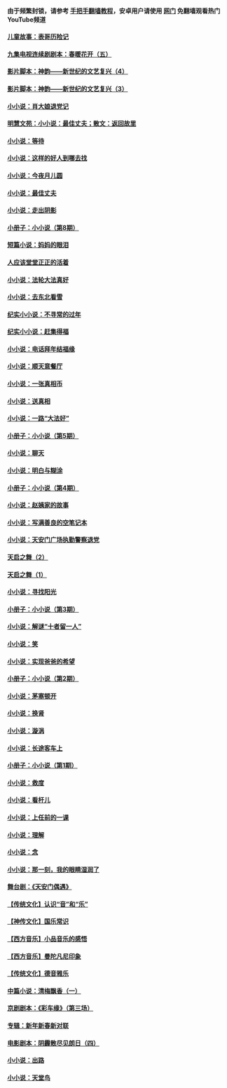 #### 由于频繁封锁，请参考 [手把手翻墙教程](https://github.com/gfw-breaker/guides/wiki/)，安卓用户请使用 [网门](https://github.com/gfw-breaker/nogfw/blob/master/dl.md?t=05010601) 免翻墙观看热门YouTube频道 

#### [儿童故事：表哥历险记](../pages/328/383535.md?t=05010601) 

#### [九集电视连续剧剧本：春暖花开（五）](../pages/328/275919.md?t=05010601) 

#### [影片脚本：神韵——新世纪的文艺复兴（4）](../pages/328/266089.md?t=05010601) 

#### [影片脚本：神韵——新世纪的文艺复兴（3）](../pages/328/266087.md?t=05010601) 

#### [小小说：肖大娘退党记](../pages/328/239807.md?t=05010601) 

#### [明慧文苑：小小说：最佳丈夫；散文：返回故里](../pages/328/3439.md?t=05010601) 

#### [小小说：等待](../pages/328/223927.md?t=05010601) 

#### [小小说：这样的好人到哪去找](../pages/328/209396.md?t=05010601) 

#### [小小说：今夜月儿圆](../pages/328/193588.md?t=05010601) 

#### [小小说：最佳丈夫](../pages/328/190938.md?t=05010601) 

#### [小小说：走出阴影](../pages/328/190744.md?t=05010601) 

#### [小册子：小小说（第8期）](../pages/328/188202.md?t=05010601) 

#### [短篇小说：妈妈的眼泪](../pages/328/187712.md?t=05010601) 

#### [人应该堂堂正正的活着](../pages/328/182430.md?t=05010601) 

#### [小小说：法轮大法真好](../pages/328/174669.md?t=05010601) 

#### [小小说：去东北看雪](../pages/328/173882.md?t=05010601) 

#### [纪实小小说：不寻常的过年](../pages/328/173187.md?t=05010601) 

#### [纪实小小说：赶集得福](../pages/328/172652.md?t=05010601) 

#### [小小说：电话拜年结福缘](../pages/328/172533.md?t=05010601) 

#### [小小说：顺天意餐厅](../pages/328/170182.md?t=05010601) 

#### [小小说：一张真相币](../pages/328/169410.md?t=05010601) 

#### [小小说：送真相](../pages/328/166713.md?t=05010601) 

#### [小小说：一路“大法好”](../pages/328/162016.md?t=05010601) 

#### [小册子：小小说（第5期）](../pages/328/161131.md?t=05010601) 

#### [小小说：聊天](../pages/328/159640.md?t=05010601) 

#### [小小说：明白与糊涂](../pages/328/158101.md?t=05010601) 

#### [小册子：小小说（第4期）](../pages/328/158006.md?t=05010601) 

#### [小小说：赵姨家的故事](../pages/328/157843.md?t=05010601) 

#### [小小说：写满善良的空笔记本](../pages/328/157382.md?t=05010601) 

#### [小小说：天安门广场执勤警察退党](../pages/328/156982.md?t=05010601) 

#### [天启之舞（2）](../pages/328/153440.md?t=05010601) 

#### [天启之舞（1）](../pages/328/153439.md?t=05010601) 

#### [小小说：寻找阳光](../pages/328/153065.md?t=05010601) 

#### [小册子：小小说（第3期）](../pages/328/151715.md?t=05010601) 

#### [小小说：解谜“十者留一人”](../pages/328/148967.md?t=05010601) 

#### [小小说：笑](../pages/328/148905.md?t=05010601) 

#### [小小说：实现爸爸的希望](../pages/328/148096.md?t=05010601) 

#### [小册子：小小说（第2期）](../pages/328/147214.md?t=05010601) 

#### [小小说：茅塞顿开](../pages/328/147030.md?t=05010601) 

#### [小小说：换肾](../pages/328/146770.md?t=05010601) 

#### [小小说：漩涡](../pages/328/146683.md?t=05010601) 

#### [小小说：长途客车上](../pages/328/145076.md?t=05010601) 

#### [小册子：小小说（第1期）](../pages/328/143963.md?t=05010601) 

#### [小小说：救度](../pages/328/143927.md?t=05010601) 

#### [小小说：看杆儿](../pages/328/142137.md?t=05010601) 

#### [小小说：上任前的一课](../pages/328/140808.md?t=05010601) 

#### [小小说：理解](../pages/328/140476.md?t=05010601) 

#### [小小说：念](../pages/328/139513.md?t=05010601) 

#### [小小说：那一刻，我的眼睛湿润了](../pages/328/138476.md?t=05010601) 

#### [舞台剧：《天安门偶遇》](../pages/328/117155.md?t=05010601) 

#### [【传统文化】认识“音”和“乐”](../pages/328/108667.md?t=05010601) 

#### [【神传文化】国乐常识](../pages/328/104225.md?t=05010601) 

#### [【西方音乐】小品音乐的感悟](../pages/328/102924.md?t=05010601) 

#### [【西方音乐】曼陀凡尼印象](../pages/328/102922.md?t=05010601) 

#### [【传统文化】德音雅乐](../pages/328/102923.md?t=05010601) 

#### [中篇小说：清梅飘香（一）](../pages/328/101058.md?t=05010601) 

#### [京剧剧本：《彩车缘》（第三场）](../pages/328/96434.md?t=05010601) 

#### [专辑：新年新春新对联](../pages/328/94991.md?t=05010601) 

#### [电影剧本：阴霾散尽见朗日（四）](../pages/328/87081.md?t=05010601) 

#### [小小说：出路](../pages/328/84848.md?t=05010601) 

#### [小小说：天堂鸟](../pages/328/83084.md?t=05010601) 

